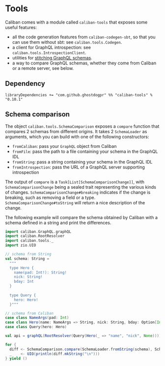 # Tools

Caliban comes with a module called `caliban-tools` that exposes some useful features:
- all the code generation features from `caliban-codegen-sbt`, so that you can use them without sbt: see `caliban.tools.Codegen`.
- a client for GraphQL introspection: see `caliban.tools.IntrospectionClient`.
- utilities for [stitching GraphQL schemas](stitching.md).
- a way to compare GraphQL schemas, whether they come from Caliban or a remote server, see below.

## Dependency

```
libraryDependencies += "com.github.ghostdogpr" %% "caliban-tools" % "0.10.1"
```

## Schema comparison

The object `caliban.tools.SchemaComparison` exposes a `compare` function that compares 2 schemas from different origins. It takes 2 `SchemaLoader` as arguments, which you can build with one of the following constructors:
- `fromCaliban`: pass your `GraphQL` object from Caliban
- `fromFile`: pass the path to a file containing your schema in the GraphQL IDL
- `fromString`: pass a string containing your schema in the GraphQL IDL
- `fromIntrospection`: pass the URL of a GraphQL server supporting introspection

The output of `compare` is a `Task[List[SchemaComparisonChange]]`, with `SchemaComparisonChange` being a sealed trait representing the various kinds of changes. `SchemaComparisonChange#breaking` indicates if the change is breaking, such as removing a field or a type. `SchemaComparisonChange#toString` will return a nice description of the change.

The following example will compare the schema obtained by Caliban with a schema defined in a string and print the differences.

```scala
import caliban.GraphQL.graphQL
import caliban.RootResolver
import caliban.tools._
import zio.UIO

// schema from String
val schema: String =
  """
  type Hero {
    name(pad: Int!): String!
    nick: String!
    bday: Int
  }
  
  type Query {
    hero: Hero!
  }"""

// schema from Caliban
case class NameArgs(pad: Int)
case class Hero(name: NameArgs => String, nick: String, bday: Option[Int])
case class Query(hero: Hero)

val api = graphQL(RootResolver(Query(Hero(_ => "name", "nick", None))))

for {
  diff <- SchemaComparison.compare(SchemaLoader.fromString(schema), SchemaLoader.fromCaliban(api))
  _    <- UIO(println(diff.mkString("\n")))
} yield ()
```